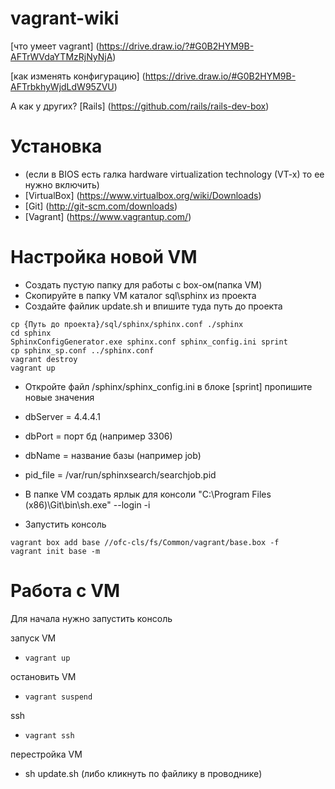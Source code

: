 # vagrant-wiki

[что умеет vagrant] (https://drive.draw.io/?#G0B2HYM9B-AFTrWVdaYTMzRjNyNjA)

[как изменять конфигурацию] (https://drive.draw.io/#G0B2HYM9B-AFTrbkhyWjdLdW95ZVU)

А как у других? [Rails] (https://github.com/rails/rails-dev-box)


# Установка
- (если в BIOS есть галка hardware virtualization technology (VT-x) то ее нужно включить)
- [VirtualBox] (https://www.virtualbox.org/wiki/Downloads)
- [Git] (http://git-scm.com/downloads)
- [Vagrant] (https://www.vagrantup.com/)

# Настройка новой VM
- Создать пустую папку для работы с box-ом(папка VM)
- Скопируйте в папку VM каталог sql\sphinx из проекта
- Создайте файлик update.sh и впишите туда путь до проекта
```
cp {Путь до проекта}/sql/sphinx/sphinx.conf ./sphinx
cd sphinx 
SphinxConfigGenerator.exe sphinx.conf sphinx_config.ini sprint
cp sphinx_sp.conf ../sphinx.conf
vagrant destroy
vagrant up
```
- Откройте файл /sphinx/sphinx_config.ini в блоке [sprint] пропишите новые значения
- dbServer = 4.4.4.1
- dbPort = порт бд (например 3306)
- dbName = название базы (например job)
- pid_file = /var/run/sphinxsearch/searchjob.pid

- В папке VM создать ярлык для консоли "C:\Program Files (x86)\Git\bin\sh.exe" --login -i
- Запустить консоль
``` 
vagrant box add base //ofc-cls/fs/Common/vagrant/base.box -f
vagrant init base -m
```

# Работа с VM
Для начала нужно запустить консоль

запуск VM
- `vagrant up`

остановить VM
- `vagrant suspend`

ssh
 - `vagrant ssh`
 
перестройка VM
- sh update.sh (либо кликнуть по файлику в проводнике)
 


